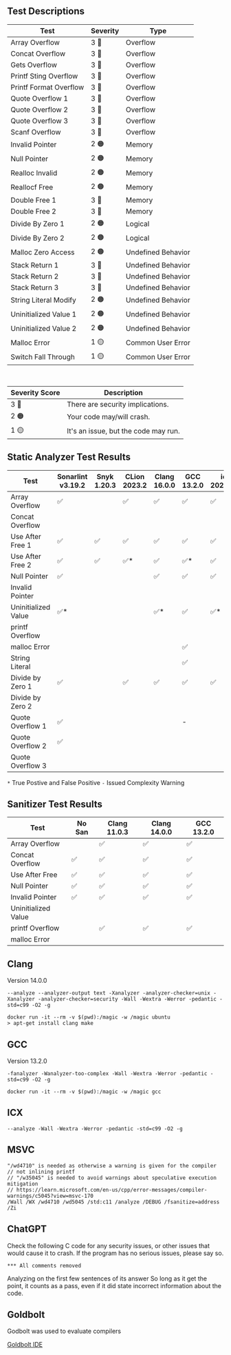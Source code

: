 
## Test Descriptions

| Test                      | Severity | Type                  |
|---------------------------|----------|-----------------------|
| Array Overflow            | 3 🔴     | Overflow              |
| Concat Overflow           | 3 🔴     | Overflow              |
| Gets Overflow             | 3 🔴     | Overflow              |
| Printf Sting Overflow     | 3 🔴     | Overflow              |
| Printf Format Overflow    | 3 🔴     | Overflow              |
| Quote Overflow 1          | 3 🔴     | Overflow              |
| Quote Overflow 2          | 3 🔴     | Overflow              |
| Quote Overflow 3          | 3 🔴     | Overflow              |
| Scanf Overflow            | 3 🔴     | Overflow              |
| Invalid Pointer           | 2 🟠     | Memory                |
| Null Pointer              | 2 🟠     | Memory                |
| Realloc Invalid           | 2 🟠     | Memory                |
| Reallocf Free             | 2 🟠     | Memory                |
| Double Free 1             | 3 🔴     | Memory                |
| Double Free 2             | 3 🔴     | Memory                |
| Divide By Zero 1          | 2 🟠     | Logical               |
| Divide By Zero 2          | 2 🟠     | Logical               |
| Malloc Zero Access        | 2 🟠     | Undefined Behavior    |
| Stack Return 1            | 3 🔴     | Undefined Behavior    |
| Stack Return 2            | 3 🔴     | Undefined Behavior    |
| Stack Return 3            | 3 🔴     | Undefined Behavior    |
| String Literal Modify     | 2 🟠     | Undefined Behavior    |
| Uninitialized Value 1     | 2 🟠     | Undefined Behavior    |
| Uninitialized Value 2     | 2 🟠     | Undefined Behavior    |
| Malloc Error              | 1 🟡     | Common User Error     |
| Switch Fall Through       | 1 🟡     | Common User Error     |

<br>

| Severity Score | Description                              |
|----------------|------------------------------------------|
| 3 🔴           | There are security implications.         |
| 2 🟠           | Your code may/will crash.                |
| 1 🟡           | It's an issue, but the code may run.     |

## Static Analyzer Test Results

| Test                | Sonarlint v3.19.2 | Snyk 1.20.3 | CLion 2023.2 | Clang 16.0.0 | GCC 13.2.0 | icx 2023.1.0 | msvc v19.35 | ChatGPT |
|---------------------|-------------------|-------------|--------------|--------------|------------|--------------|-------------|---------|
| Array Overflow      | ✅                |             | ✅           | ✅           | ✅         | ✅           | ✅          | ✅      |
| Concat Overflow     |                   |             |              |              |            |              | ✅*         | ✅*     |
| Use After Free 1    | ✅                | ✅          | ✅           | ✅           | ✅         | ✅           | ✅          | ✅      |
| Use After Free 2    | ✅                | ✅          | ✅*          | ✅           | ✅*        | ✅           |             | ✅      |
| Null Pointer        | ✅                |             |              | ✅           | ✅         | ✅           |             | ✅*     |
| Invalid Pointer     |                   |             |              |              |            |              |             | ✅*     |
| Uninitialized Value | ✅*               |             |              | ✅*          | ✅         | ✅*          |             |         |
| printf Overflow     |                   |             |              |              |            |              | ✅          |         |
| malloc Error        |                   |             |              |              | ✅         |              | ✅          |         |
| String Literal      |                   |             |              |              | ✅         |              |             | ✅*     |
| Divide by Zero 1    | ✅                |             | ✅           | ✅           | ✅         | ✅           | ✅          |         |
| Divide by Zero 2    |                   |             |              |              |            |              |             | ✅*     |
| Quote Overflow 1    | ✅                |             |              |              | -          |              |             |         |
| Quote Overflow 2    | ✅                |             |              |              |            |              |             |         |
| Quote Overflow 3    |                   |             |              |              |            |              |             |         |

`*` True Postive and False Positive
`-` Issued Complexity Warning

## Sanitizer Test Results

| Test                | No San | Clang 11.0.3 | Clang 14.0.0 | GCC 13.2.0 |
|---------------------|--------|--------------|--------------|------------|
| Array Overflow      |        | ✅           | ✅           | ✅         |
| Concat Overflow     | ✅     | ✅           | ✅           | ✅         |
| Use After Free      | ✅     | ✅           | ✅           | ✅         |
| Null Pointer        | ✅     | ✅           | ✅           | ✅         |
| Invalid Pointer     | ✅     | ✅           | ✅           | ✅         |
| Uninitialized Value |        |              |              |            |
| printf Overflow     |        | ✅           | ✅           | ✅         |
| malloc Error        |        |              |              |            |

## Clang

Version 14.0.0

    --analyze --analyzer-output text -Xanalyzer -analyzer-checker=unix -Xanalyzer -analyzer-checker=security -Wall -Wextra -Werror -pedantic -std=c99 -O2 -g

```
docker run -it --rm -v $(pwd):/magic -w /magic ubuntu
> apt-get install clang make
```

## GCC

Version 13.2.0

    -fanalyzer -Wanalyzer-too-complex -Wall -Wextra -Werror -pedantic -std=c99 -O2 -g

```
docker run -it --rm -v $(pwd):/magic -w /magic gcc
```

## ICX

    --analyze -Wall -Wextra -Werror -pedantic -std=c99 -O2 -g

## MSVC

    "/wd4710" is needed as otherwise a warning is given for the compiler
    // not inlining printf
    // "/w35045" is needed to avoid warnings about speculative execution mitigation
    // https://learn.microsoft.com/en-us/cpp/error-messages/compiler-warnings/c5045?view=msvc-170
    /Wall /WX /wd4710 /wd5045 /std:c11 /analyze /DEBUG /fsanitize=address /Zi

## ChatGPT

Check the following C code for any security issues, or other issues that would cause it to crash.
If the program has no serious issues, please say so.

```
*** All comments removed
```

Analyzing on the first few sentences of its answer
So long as it get the point, it counts as a pass, even if it
did state incorrect information about the code.

## Goldbolt

Godbolt was used to evaluate compilers

[Goldbolt IDE](https://godbolt.org/#z:OYLghAFBqd5QCxAYwPYBMCmBRdBLAF1QCcAaPECAMzwBtMA7AQwFtMQByARg9KtQYEAysib0QXACx8BBAKoBnTAAUAHpwAMvAFYTStJg1AB9U8lJL6yAngGVG6AMKpaAVxYM9DgDJ4GmADl3ACNMYj0AB1QFQlsGZzcPSOjYgV9/IJZQ8K4LTCsbASECJmICBPdPXMtMazji0oJ0wJCwvQUSsoqk6s6mvxastq4ASgtUV2Jkdg4OMdpOAFZeTw4tUlRORwBqBQmpzG2AUgAmAGYeUgJNObGAaxATjQA6KQB2N8WANjeNN4AORaSf6A/ScSQrG4bTi8BQgDRXG5jOCwGCIEATAgRVwEciUNAsCJ0MIBVgzVT/L4AWi%2Bkm2yAMRm2XC%2Bzxe60w%2BCIxDw6D0/EEIjE7CkMkEihU6jWOj0AHdiEwIpwePMlpDpdCOAB5HHYgjbVBUbYU6m0%2BmM4DM1ns7YQZyE4nEY7nUa8a7SkZjBCYJhYcIQVUcCGkFggRYI1brTazCzwxEe0go9EEon0MgUCApx0oBmGYAsjQIrAANzw0wAanhMLKtRFGMreDRaAQwnCIMEocE/KUAJ4N0hd5jEHta4LaWruy4EtiCLUMWh9jVYYKuYCOMS0OHcXhYFh58RLvDECd4YuYLcc1S1HEzS5%2BFsLDW0PDBBXD5xYKEEHmh7djKgGMACiVtWtb1tuYrCKI4iigK8hKGoUK6LkFogKYxjmM%2BwRwpAYyoBEhQMFuVJUoYYg9gAXocVIAOobtstGYKo35MAxNFhMQJAMXW6CGDYyAMR06BHGcAAiyAAJwSQxWonAxwC8KgZ7EDyWA4QGeQFHE9gME4LiVF4unNJk2TJDEhHdFUpBROZcTGa0OSaSeRR9JZ7T5M5DANGU9lDI5HSNG5vSNL5pmjOMkzTBIgbLKQkaKZwxqUjSdK5kyLJsmytq4IQXGnBcIxuki9wSBJzyAicJySGcJwSScUiLFwZxfGCQa8KG4ZxVC0awnG7paJ6pAPFwZUVVVNV1Q1TUtY%2BZzqlGMLxgNiZokmEBIJiep4pmqAOmmpJsJwJopdswDIAJTXPCcvCcrlqn8rIQowdIcESohGq6CcpDyoqDYxfNCXarqOIGkax1mmdF1nFdtr2qmYTOjVhVLbcpDer6bQaY%2BwYdRG3WLXCCL9XMK3wOtKC7fD6b4pT2bIPmNWkCWZaYCBNZ1qslxNi2xBth2GqDr2/aC8Oo7jtY/bTowBBzguULLqu660Ju/a7vuMzrPgx51GeF43VeyA3v2975FCWFvj2H4a26P5/XwgHAVW7PgVzj3QSKL2yG9UrrJ9%2Bh5mhZj6C%2B6l4QRcTEVQZELlRTq0dHlFhFSRCoFSKb0KobH0YxzEKmxHFcVSPF8WWgkEMJYmSdJVKyfJinKap57wGMNR1HYEAOEFpA%2BAMJnDNZKQWfpPQD7ZaS9w57laS5gXD1ZreEd5/QZJPwVdHP7R9KFwwt/sUXhY%2BsXxZqSWmnSkPMtDckQDl3KI66KODQ8TxsoWb/v%2B/0jY%2B1YZ4xqPWxiJsVIajx2Qf3AYWL%2BnA5pdX/otYmyJVqrQ2sDXEGYsz7TJEdZKZoyyZyeOcV4bIbpchILyB6gp3YSE9uKBCPsZRnG%2BgqJUf5WpH3xkDLEINDSnxOng7YBDoZcCynaWmaZEZnGRggr0Po/SUEDDjX%2BsCFoxkJo/UmsAkAYLCNtbR4RkB4MEVwIsmBSwVidmBTmjY6A8z5p2bsw5hYOJHGOCcktdozhlvORcmtMArjXBuLclw1ZGAPJrI8J5dZQiYteFsxtBCmyfC%2BC2Vsvy21YQBJgQE2aWP7HBJ6HtILeyQiARhqF0KYRDs3DY4cBDETosrfOudWKMRUoXYughS5UiEiJcSUkZJySpApDYDdeRN1wk5NungO66S7j3FefkzKpHiBvXINllnb38h5KZS8u4L3qFvCeiy17lFWRYQ5Cywq70iiKf6yjAa8NwcgfBGhCHCI0NlUhTp8oP2kSAl%2BECIFQLaiGJRx8AFqL%2Bc/MBgLP6tRgeC%2BBSINFQGQRiVBuixEkiwRwE02wWAKGLAJYsI1nhnFirdbk5Dcj5KobBL2dCSnSB%2BiwlUbCAaah1Fw/UPC8UEqJdsElZVyWwyxd884kgpHAPRnIrG4If6dURaovqyK1paLFZivabQiXGCFcYclxgTRM1MSzHJHM8k2NbJQfm6wRaLkuHasWbiIJS1nN4%2BWfjFaBNVpgPcoTrZMwiTrJuGoYmGziRBE2j51jm17KkjU348C/jZZk7JFjzUQVpcKahRTGUfRAF/AOFTg7YWqfhQiW4AD0DTaDbGrQADTrbKdAkg3jGKbegcMkhFh1qEigLgXA60JyonW0S2AABCcgADidaqAKEMLEKivTfToGPAoBQdaABaeB64cTGaHSZhEdJ6USFZeZgwwqj2WV3dZhFNlT08rss5%2ByZ4%2BSOZegK69T2bxCu%2BneEUDjRXZfck%2BfLCXEtJSKm%2BXz75So9CVAFsK4Xf1BYqjhvUgHwf%2BTCpDGhgUIvQ4/QM10QMAL%2BcpGIdhJBAA%3D)

<!-- https://learn.snyk.io/lesson/use-after-free/?loc=ide -->
